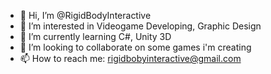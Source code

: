 - 👋 Hi, I’m @RigidBodyInteractive
- 👀 I’m interested in Videogame Developing, Graphic Design
- 🌱 I’m currently learning C#, Unity 3D
- 💞️ I’m looking to collaborate on some games i'm creating
- 📫 How to reach me: rigidbobyinteractive@gmail.com


<!---
RigidBodyInteractive/RigidBodyInteractive is a ✨ special ✨ repository because its `README.md` (this file) appears on your GitHub profile.
You can click the Preview link to take a look at your changes.
--->
